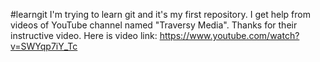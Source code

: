 #learngit
I'm trying to learn git and it's my first repository. I get help from videos of YouTube channel named "Traversy Media". Thanks for their instructive video.
Here is video link: https://www.youtube.com/watch?v=SWYqp7iY_Tc 
 